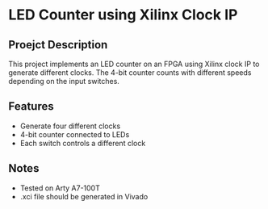 # LED Counter using Xilinx Clock IP

## Proejct Description
This project implements an LED counter on an FPGA using Xilinx clock IP to generate different clocks.
The 4-bit counter counts with different speeds depending on the input switches.

## Features
- Generate four different clocks
- 4-bit counter connected to LEDs
- Each switch controls a different clock

## Notes
- Tested on Arty A7-100T
- .xci file should be generated in Vivado
